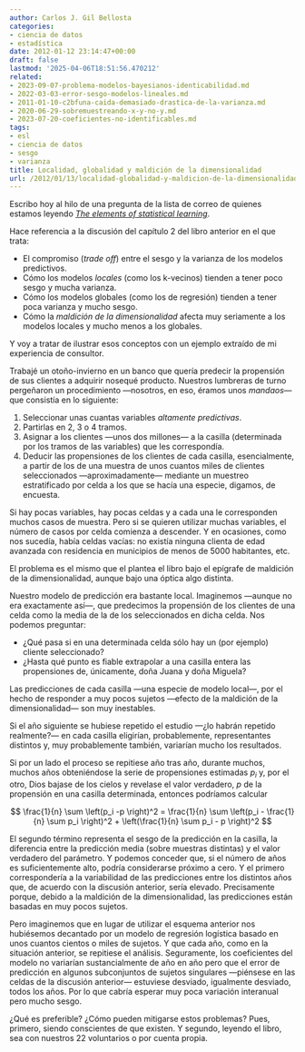 ```yaml
---
author: Carlos J. Gil Bellosta
categories:
- ciencia de datos
- estadística
date: 2012-01-12 23:14:47+00:00
draft: false
lastmod: '2025-04-06T18:51:56.470212'
related:
- 2023-09-07-problema-modelos-bayesianos-identicabilidad.md
- 2022-03-03-error-sesgo-modelos-lineales.md
- 2011-01-10-c2bfuna-caida-demasiado-drastica-de-la-varianza.md
- 2020-06-29-sobremuestreando-x-y-no-y.md
- 2023-07-20-coeficientes-no-identificables.md
tags:
- esl
- ciencia de datos
- sesgo
- varianza
title: Localidad, globalidad y maldición de la dimensionalidad
url: /2012/01/13/localidad-globalidad-y-maldicion-de-la-dimensionalidad/
---
```


Escribo hoy al hilo de una pregunta de la lista de correo de quienes estamos leyendo _[The elements of statistical learning](https://datanalytics.com/2011/12/23/nos-leemos-the-elements-of-statistical-learning-de-tapa-a-tapa/)_.

Hace referencia a la discusión del capítulo 2 del libro anterior en el que trata:

* El compromiso (_trade off_) entre el sesgo y la varianza de los modelos predictivos.
* Cómo los modelos _locales_ (como los k-vecinos) tienden a tener poco sesgo y mucha varianza.
* Cómo los modelos globales (como los de regresión) tienden a tener poca varianza y mucho sesgo.
* Cómo la _maldición de la dimensionalidad_ afecta muy seriamente a los modelos locales y mucho menos a los globales.

Y voy a tratar de ilustrar esos conceptos con un ejemplo extraído de mi experiencia de consultor.

Trabajé un otoño-invierno en un banco que quería predecir la propensión de sus clientes a adquirir nosequé producto. Nuestros lumbreras de turno pergeñaron un procedimiento —nosotros, en eso, éramos unos _mandaos_— que consistía en lo siguiente:

1. Seleccionar unas cuantas variables _altamente predictivas_.
2. Partirlas en 2, 3 o 4 tramos.
3. Asignar a los clientes —unos dos millones— a la casilla (determinada por los tramos de las variables) que les correspondía.
4. Deducir las propensiones de los clientes de cada casilla, esencialmente, a partir de los de una muestra de unos cuantos miles de clientes seleccionados —aproximadamente— mediante un muestreo estratificado por celda a los que se hacía una especie, digamos, de encuesta.

Si hay pocas variables, hay pocas celdas y a cada una le corresponden muchos casos de muestra. Pero si se quieren utilizar muchas variables, el número de casos por celda comienza a descender. Y en ocasiones, como nos sucedía, había celdas vacías: no existía ninguna clienta de edad avanzada con residencia en municipios de menos de 5000 habitantes, etc.

El problema es el mismo que el plantea el libro bajo el epígrafe de maldición de la dimensionalidad, aunque bajo una óptica algo distinta.

Nuestro modelo de predicción era bastante local. Imaginemos —aunque no era exactamente así—, que predecimos la propensión de los clientes de una celda como la media de la de los seleccionados en dicha celda. Nos podemos preguntar:

* ¿Qué pasa si en una determinada celda sólo hay un (por ejemplo) cliente seleccionado?
* ¿Hasta qué punto es fiable extrapolar a una casilla entera las propensiones de, únicamente, doña Juana y doña Miguela?

Las predicciones de cada casilla —una especie de modelo local—, por el hecho de responder a muy pocos sujetos —efecto de la maldición de la dimensionalidad— son muy inestables.

Si el año siguiente se hubiese repetido el estudio —¿lo habrán repetido realmente?— en cada casilla eligirían, probablemente, representantes distintos y, muy probablemente también, variarían mucho los resultados.

Si por un lado el proceso se repitiese año tras año, durante muchos, muchos años obteniéndose la serie de propensiones estimadas $p_i$ y, por el otro, Dios bajase de los cielos y revelase el valor verdadero, $p$ de la propensión en una casilla determinada, entonces podríamos calcular

$$ \frac{1}{n} \sum \left(p_i -p \right)^2 = \frac{1}{n} \sum \left(p_i - \frac{1}{n} \sum p_i \right)^2 + \left(\frac{1}{n} \sum p_i - p \right)^2 $$

El segundo término representa el sesgo de la predicción en la casilla, la diferencia entre la predicción media (sobre muestras distintas) y el valor verdadero del parámetro. Y podemos conceder que, si el número de años es suficientemente alto, podría considerarse próximo a cero. Y el primero correspondería a la variabilidad de las predicciones entre los distintos años que, de acuerdo con la discusión anterior, sería elevado. Precisamente porque, debido a la maldición de la dimensionalidad, las predicciones están basadas en muy pocos sujetos.

Pero imaginemos que en lugar de utilizar el esquema anterior nos hubiésemos decantado por un modelo de regresión logística basado en unos cuantos cientos o miles de sujetos. Y que cada año, como en la situación anterior, se repitiese el análisis. Seguramente, los coeficientes del modelo no variarían sustancialmente de año en año pero que el error de predicción en algunos subconjuntos de sujetos singulares —piénsese en las celdas de la discusión anterior— estuviese desviado, igualmente desviado, todos los años. Por lo que cabría esperar muy poca variación interanual pero mucho sesgo.

¿Qué es preferible? ¿Cómo pueden mitigarse estos problemas? Pues, primero, siendo conscientes de que existen. Y segundo, leyendo el libro, sea con nuestros 22 voluntarios o por cuenta propia.